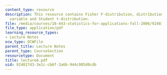 ```yaml
---
content_type: resource
description: This resource contains Fisher F-distribution, distribution of the random
  variable and Student t-distribution.
file: /media/courses/18-443-statistics-for-applications-fall-2006/924817d33e1ccb6f3a6b944c985d0cdb_lecture6.pdf
file_type: application/pdf
learning_resource_types:
- Lecture Notes
ocw_type: OCWFile
parent_title: Lecture Notes
parent_type: CourseSection
resourcetype: Document
title: lecture6.pdf
uid: 924817d3-3e1c-cb6f-3a6b-944c985d0cdb
---
```

